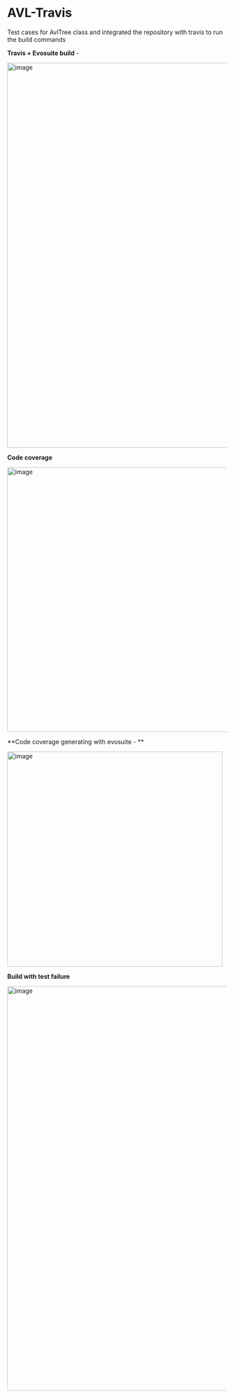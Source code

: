 # AVL-Travis

Test cases for AvlTree class and integrated the repository with travis to run the build commands

**Travis + Evosuite build** - 

<img width="884" alt="image" src="https://user-images.githubusercontent.com/98481611/163311976-bb59f1a8-a786-40a5-8db1-531a3a7fba9d.png">


**Code coverage**

<img width="608" alt="image" src="https://user-images.githubusercontent.com/98481611/163689384-b0998512-26f3-409e-84f3-384129bc9e60.png">


**Code coverage generating with evosuite - 
**

<img width="494" alt="image" src="https://user-images.githubusercontent.com/98481611/163314529-eca2f7b1-a291-4a92-a3ad-605be0a49adc.png">


**Build with test failure**

<img width="929" alt="image" src="https://user-images.githubusercontent.com/98481611/163699651-15349969-ac61-4f1d-b533-dc39f45861ee.png">

